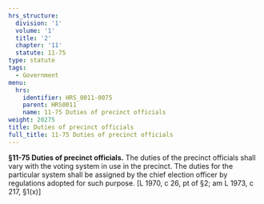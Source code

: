 ```yaml
---
hrs_structure:
  division: '1'
  volume: '1'
  title: '2'
  chapter: '11'
  statute: 11-75
type: statute
tags:
  - Government
menu:
  hrs:
    identifier: HRS_0011-0075
    parent: HRS0011
    name: 11-75 Duties of precinct officials
weight: 20275
title: Duties of precinct officials
full_title: 11-75 Duties of precinct officials
---
```

**§11-75 Duties of precinct officials.** The duties of the precinct officials shall vary with the voting system in use in the precinct. The duties for the particular system shall be assigned by the chief election officer by regulations adopted for such purpose. [L 1970, c 26, pt of §2; am L 1973, c 217, §1(x)]